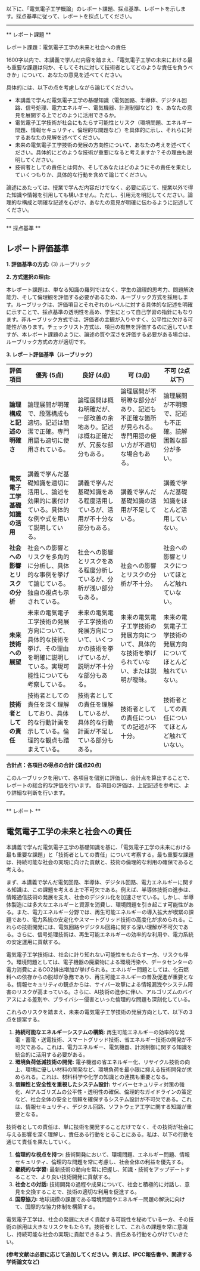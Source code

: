 以下に、「電気電子工学概論」のレポート課題、採点基準、レポートを示します。採点基準に従って、レポートを採点してください。

---------------------------------------
** レポート課題 **

レポート課題：電気電子工学の未来と社会への責任

1600字以内で、本講義で学んだ内容を踏まえ、「電気電子工学の未来における最も重要な課題は何か、そしてそれに対して技術者としてどのような責任を負うべきか」について、あなたの意見を述べてください。

具体的には、以下の点を考慮しながら論じてください。

* 本講義で学んだ電気電子工学の基礎知識（電気回路、半導体、デジタル回路、信号処理、電力エネルギー、電気機器、計測制御など）を、あなたの意見を展開する上でどのように活用できるか。
* 電気電子工学技術が社会にもたらす可能性とリスク（環境問題、エネルギー問題、情報セキュリティ、倫理的な問題など）を具体的に示し、それらに対するあなたの見解を述べてください。
* 未来の電気電子工学技術の発展の方向性について、あなたの考えを述べてください。具体的にどのような技術が重要になると考えますか？その理由も説明してください。
* 技術者としての責任とは何か、そしてあなたはどのようにその責任を果たしていくつもりか、具体的な行動を含めて論じてください。


論述にあたっては、授業で学んだ内容だけでなく、必要に応じて、授業以外で得た知識や情報を引用しても構いません。ただし、引用元を明記してください。論理的な構成と明確な記述を心がけ、あなたの意見が明確に伝わるように記述してください。


---------------------------------------
** 採点基準 **

## レポート評価基準

**1. 評価基準の方式:** (3) ルーブリック

**2. 方式選択の理由:**

本レポート課題は、単なる知識の羅列ではなく、学生の論理的思考力、問題解決能力、そして倫理観を評価する必要があるため、ルーブリック方式を採用します。ルーブリックは、評価項目とそれぞれのレベルに対する具体的な記述を明確に示すことで、採点基準の透明性を高め、学生にとって自己学習の指針にもなります。非ルーブリック方式では、評価者の主観が入りやすく、公平性に欠ける可能性があります。チェックリスト方式は、項目の有無を評価するのに適していますが、本レポート課題のように、論述の質や深さを評価する必要がある場合は、ルーブリック方式の方が適切です。


**3. レポート評価基準（ルーブリック）**

| 評価項目 | 優秀 (5点) | 良好 (4点) | 可 (3点) | 不可 (2点以下) |
|---|---|---|---|---|
| **論理構成と記述の明確さ** | 論理展開が明確で、段落構成も適切。記述は簡潔で正確。専門用語も適切に使用されている。 | 論理展開は概ね明確だが、一部改善の余地あり。記述は概ね正確だが、冗長な部分もある。 | 論理展開が不明瞭な部分があり、記述も不正確な箇所が見られる。専門用語の使い方が不適切な場合もある。 | 論理展開が不明瞭で、記述も不正確。読解困難な部分が多い。 |
| **電気電子工学基礎知識の活用** | 講義で学んだ基礎知識を適切に活用し、論述を効果的に裏付けている。具体的な例や式を用いて説明している。 | 講義で学んだ基礎知識をある程度活用しているが、活用が不十分な部分もある。 | 講義で学んだ基礎知識の活用が不足している。 | 講義で学んだ基礎知識をほとんど活用していない。 |
| **社会への影響とリスクの分析** | 社会への影響とリスクを多角的に分析し、具体的な事例を挙げて論じている。独自の視点も示されている。 | 社会への影響とリスクをある程度分析しているが、分析が浅い部分もある。 | 社会への影響とリスクの分析が不十分。 | 社会への影響とリスクについてほとんど触れていない。 |
| **未来技術への展望** | 未来の電気電子工学技術の発展方向について、具体的な技術を挙げ、その理由を明確に説明している。実現可能性についても考察している。 | 未来の電気電子工学技術の発展方向について、いくつかの技術を挙げているが、説明が不十分な部分もある。 | 未来の電気電子工学技術の発展方向について、具体的な技術を挙げられていない、または説明が曖昧。 | 未来の電気電子工学技術の発展方向についてほとんど触れていない。 |
| **技術者としての責任** | 技術者としての責任を深く理解しており、具体的な行動計画を示している。倫理的な観点も踏まえている。 | 技術者としての責任を理解しているが、具体的な行動計画が不足している部分もある。 | 技術者としての責任についての記述が不十分。 | 技術者としての責任についてほとんど触れていない。 |


**合計点：各項目の得点の合計 (満点20点)**


このルーブリックを用いて、各項目を個別に評価し、合計点を算出することで、レポートの総合的な評価を行います。  各項目の評価は、上記記述を参考に、より詳細な判断を行います。


---------------------------------------
** レポート **
## 電気電子工学の未来と社会への責任

本講義で学んだ電気電子工学の基礎知識を基に、「電気電子工学の未来における最も重要な課題」と「技術者としての責任」について考察する。最も重要な課題は、持続可能な社会の実現に向けた貢献と、技術の倫理的な利用の確保であると考える。

まず、本講義で学んだ電気回路、半導体、デジタル回路、電力エネルギーに関する知識は、この課題を考える上で不可欠である。例えば、半導体技術の進歩は、情報通信技術の発展を支え、社会のデジタル化を加速させている。しかし、半導体製造には多大なエネルギーと資源を消費し、環境問題を引き起こす可能性がある。また、電力エネルギー分野では、再生可能エネルギーの導入拡大が喫緊の課題であり、電力系統の安定化やスマートグリッド技術の高度化が求められる。これらの技術開発には、電気回路やデジタル回路に関する深い理解が不可欠である。さらに、信号処理技術は、再生可能エネルギーの効率的な利用や、電力系統の安定運用に貢献する。

電気電子工学技術は、社会に計り知れない可能性をもたらす一方、リスクも伴う。環境問題としては、電子機器の廃棄物による環境汚染や、データセンターの電力消費によるCO2排出増加が挙げられる。エネルギー問題としては、化石燃料への依存からの脱却が急務であり、再生可能エネルギーの普及促進が重要となる。情報セキュリティの観点からは、サイバー攻撃による情報漏洩やシステム障害のリスクが高まっている。さらに、AI技術の進歩に伴い、アルゴリズムのバイアスによる差別や、プライバシー侵害といった倫理的な問題も深刻化している。

これらのリスクを踏まえ、未来の電気電子工学技術の発展方向として、以下の３点を提案する。

1. **持続可能なエネルギーシステムの構築:** 再生可能エネルギーの効率的な発電・蓄電・送電技術、スマートグリッド技術、省エネルギー技術の開発が不可欠である。これは、電力エネルギー、電気機器、計測制御に関する知識を統合的に活用する必要がある。
2. **環境負荷低減技術の開発:** 電子機器の省エネルギー化、リサイクル技術の向上、環境に優しい材料の開発など、環境負荷を最小限に抑える技術開発が求められる。これは、材料科学や化学の知識との連携も重要となる。
3. **信頼性と安全性を重視したシステム設計:** サイバーセキュリティ対策の強化、AIアルゴリズムの公平性・透明性の確保、倫理的なガイドラインの策定など、社会全体の安全と信頼を確保するシステム設計が不可欠である。これは、情報セキュリティ、デジタル回路、ソフトウェア工学に関する知識が重要となる。


技術者としての責任は、単に技術を開発することだけでなく、その技術が社会に与える影響を深く理解し、責任ある行動をとることにある。私は、以下の行動を通じて責任を果たしていく。

1. **倫理的な視点を持つ:** 技術開発において、環境問題、エネルギー問題、情報セキュリティ、倫理的な問題を常に考慮し、社会全体の利益を優先する。
2. **継続的な学習:** 最新技術の動向を常に把握し、知識・技術をアップデートすることで、より良い技術開発に貢献する。
3. **社会との対話:** 技術開発の過程や成果について、社会と積極的に対話し、意見を交換することで、技術の適切な利用を促進する。
4. **国際協力:** 地球規模の課題である環境問題やエネルギー問題の解決に向けて、国際的な協力体制を構築する。


電気電子工学は、社会の発展に大きく貢献する可能性を秘めている一方、その技術の誤用は大きなリスクをもたらす。技術者として、これらの課題を常に意識し、持続可能な社会の実現に貢献できるよう、責任ある行動を心がけていきたい。


**(参考文献は必要に応じて追加してください。例えば、IPCC報告書や、関連する学術論文など)**


